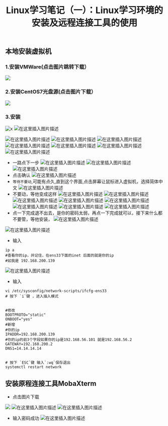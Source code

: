 ﻿---
title: Linux学习笔记（一）：Linux学习环境的安装及远程连接工具的使用
index: false
icon: laptop-code
category:
  - Linux
  - 学习笔记
---

## 本地安装虚拟机
### 1.安装VMWare(点击图片跳转下载）
<a href="https://www.vmware.com/products/desktop-hypervisor/workstation-and-fusion"><img src="https://i-blog.csdnimg.cn/direct/6ca11a67a9a042e5a913948249bef72b.png#pic_center"></a> 

### 2.安装CentOS7光盘源(点击图片下载）
<a href="https://mirrors.aliyun.com/centos/7/isos/x86_64/"><img src=https://i-blog.csdnimg.cn/direct/06779940adab4f6b8d0759a6aa0f310d.png#pic_center></a>

### 3.安装
![x](https://www.baidu.com/link?url=9CvyAjLNkQ37XL7Q8MFG60TZ2qkeacUzCRi6Q-Cpt_uaxKfSPN4ddorB0-DD5Hd6f3bauMKmFIWCkYSKl3eCGFeztI6d1RsylYilVpfl0QAd1nf9QSLVq74Q7f4K1vXfK94R0tmWjAeXkcQF2DWmwU97CkoGrTZ3YSLLrbu6yQIYQiAV69BHPlDEXB04kVupJsqvgcI9fIkbnMYluOtIjBvIbF1Me855XyltGXc3t1TXmIDUa0nDvkMd-GBbe4Mp-cVYJ7x01Ibj_DMrBz7PTU1iKXU1Ch5kHrHdsCrba2rwvLqs77OgUsXRvO2NbqjQrmjCPA_2NcbZKGUddAvnf8xiM5bMgF-8x1Nz6dmpPYXMZKKO7M2QL8X5geCcmADwJ10g7hKqb2_hfEeqK8SWWyyzTm0S3um8JVyaDxhPhTdoyL_SNIAvT4j9Mu-8YvJN6D6W2KPGdrk0c9uGUvMSmiaApmSDO6TDSfDDB6JMupqWX2eTGAG7HqZQTOdI3FTDAKy0HYClwqQzDDwmC8NYgmaqrQgVry0z-l1ALTzk5Z2riPyPjncRts9j-uKaCHguVuTfoQES2Spn6LpuF35P86CXlvKJTdPxQLC2JocGCsOadFteSahjQDEhItIuid3MWpFZYfe0no_aKdX5x8lU5OyzxK8k_wqmAuzIWmvxu3_&wd=&eqid=f102f15f006446be0000000566ffbbf3)
![在这里插入图片描述](https://i-blog.csdnimg.cn/direct/e58055c73be74ea5a4f2670779008a81.png)

![在这里插入图片描述](https://i-blog.csdnimg.cn/direct/2dc455b5e06c4721b8ab1613f70a8abb.png)
![在这里插入图片描述](https://i-blog.csdnimg.cn/direct/f9a4322486b940d38a0b419c5055a5ff.png)
![在这里插入图片描述](https://i-blog.csdnimg.cn/direct/b3900d9da7494543bb1df8108abf5ad4.png)
![在这里插入图片描述](https://i-blog.csdnimg.cn/direct/660ddb0a3fac4301b0d1faa6c325cafb.png)
![在这里插入图片描述](https://i-blog.csdnimg.cn/direct/f8738085e00b47a399d5e7987a831a73.png)
![在这里插入图片描述](https://i-blog.csdnimg.cn/direct/869266438ba940dca48f94e939d6f628.png)
![在这里插入图片描述](https://i-blog.csdnimg.cn/direct/ea0397047e7e4778a9dce6590e31444d.png)
- 一路点下一步
![在这里插入图片描述](https://i-blog.csdnimg.cn/direct/af5c1373e52d412ebb5164ebbe1a8cf0.png)
![在这里插入图片描述](https://i-blog.csdnimg.cn/direct/f444b42a24a54629bf189e2777633feb.png)
![在这里插入图片描述](https://i-blog.csdnimg.cn/direct/fae3fcea8ae2442480ddce0827b18cd2.png)
- 点击确认
![在这里插入图片描述](https://i-blog.csdnimg.cn/direct/b4c9d1e69e5445ceb445b7e0afc77831.png)
- `等待不要动`,可能有点久,直到这个界面,点击屏幕让鼠标进入虚拟机，选择简体中文
![在这里插入图片描述](https://i-blog.csdnimg.cn/direct/b03cd83091fb48ad9674615af006f3c1.png)
- 不要动，等他变成这样
![在这里插入图片描述](https://i-blog.csdnimg.cn/direct/f714622ce2484301930118d4f677091e.png)
![在这里插入图片描述](https://i-blog.csdnimg.cn/direct/428795dd14824eea8cc02849c3d59ca0.png)
![在这里插入图片描述](https://i-blog.csdnimg.cn/direct/99ba83ef5a93495fb0a212a403fc418c.png)
![在这里插入图片描述](https://i-blog.csdnimg.cn/direct/1945b91d085347c28cbc4c08a12422d6.png)
![在这里插入图片描述](https://i-blog.csdnimg.cn/direct/c2a9249f3b81429c9ff3d596d17c7941.png)
![在这里插入图片描述](https://i-blog.csdnimg.cn/direct/c71af50768f44870bc89ca0979b4bfea.png)
![在这里插入图片描述](https://i-blog.csdnimg.cn/direct/45806e097a6c47e38929827301caba27.png)
![在这里插入图片描述](https://i-blog.csdnimg.cn/direct/2a6f3a101abc404e93dba75e9fe112f0.png)
- 点一下完成退不出去，是你的密码太弱，再点一下完成就可以，接下来什么都不要管，等他安装，
![在这里插入图片描述](https://i-blog.csdnimg.cn/direct/84dbc04b1952412b96c2fbdf58b4adcf.png)

![在这里插入图片描述](https://i-blog.csdnimg.cn/direct/07a9263d37844c4e8eb63ebcdf07c5ab.png)


- 输入
```shell
ip a
#查看你的ip，并记住，在ens33下面的inet 后面的就是你的ip
#如我是 192.168.200.139
```
![在这里插入图片描述](https://i-blog.csdnimg.cn/direct/e01078ca0e574076a823c47d031b8552.png)

- 输入
```shell
vi /etc/sysconfig/network-scripts/ifcfg-ens33
# 按下 `i`键 ，进入插入模式


#修改
BOOTPROTO="static"
ONBOOT="yes"
#新增
#你的ip
IPADDR=192.168.200.139 
#你的ip的前3个字段如果你的ip是192.168.56.101 就是192.168.56.2
GATEWAY=192.168.200.2 
DNS1=14.14.14.14


# 按下 `ESC`键 输入`:wq`保存退出
systemctl restart network
```

## 安装原程连接工具MobaXterm
- 点击图片下载

<a href="https://mobaxterm.mobatek.net/download.html"><img src="https://i-blog.csdnimg.cn/direct/f0c332267a51407f85c4e5b824b3dd07.png#pic_center"></a>
![在这里插入图片描述](https://i-blog.csdnimg.cn/direct/0a680fd25a11465a934b6a54fa09c1d3.png)
![在这里插入图片描述](https://i-blog.csdnimg.cn/direct/b62fd88afb5d41c08f26c970bcdc7fef.png)
- 输入密码成功
![在这里插入图片描述](https://i-blog.csdnimg.cn/direct/f8b1253a735e45009fddba30d1b3b266.png)


